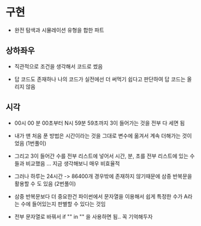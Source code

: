 # 구현

- 완전 탐색과 시뮬레이션 유형을 합한 파트

## 상하좌우

- 직관적으로 조건을 생각해서 코드로 썼음

- 답 코드도 존재하나 나의 코드가 실전에선 더 써먹기 쉽다고 판단하여 답 코드는 올리지 않음

## 시각

- 00시 00 분 00초부터 N시 59분 59초까지 3이 들어가는 것을 전부 다 세면 됨

- 내가 맨 처음 푼 방법은 시간이라는 것을 그대로 변수에 옮겨서 계속 더해가는 것이었음 (1번풀이)

- 그리고 3이 들어간 수를 전부 리스트에 넣어서 시간, 분, 초를 전부 리스트에 있는 수들과 비교했음 ... 지금 생각해보니 매우 비효율적

- 그러나 하루는 24시간 -> 86400개 경우밖에 존재하지 않기때문에 삼중 반복문을 활용할 수 도 있음 (2번풀이)

- 삼중 반복문보다 더 중요한건 파이썬에서 문자열을 이용해서 쉽게 특정한 수가 A라는 수에 들어있는지 판별할 수 있다는 것임

- 전부 문자열로 바꿔서 if "" in "" 을 사용하면 됨.. 꼭 기억해두자
